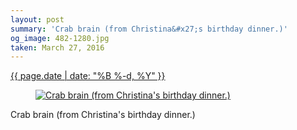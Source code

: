 ```yaml
---
layout: post
summary: 'Crab brain (from Christina&#x27;s birthday dinner.)'
og_image: 482-1280.jpg
taken: March 27, 2016
---
```


<div class="post">
 <time>
  <a href="/482">
   {{ page.date | date: "%B %-d, %Y" }}
  </a>
 </time>
 <a href="/482">
  <figure data-taken="3/27/2016">
   <img alt="Crab brain (from Christina's birthday dinner.)" sizes="(min-width: 700px) 50vw, calc(100vw - 2rem)" src="{{ site.assets_url }}/482-640.jpg" srcset="{{ site.assets_url }}/482-1280.jpg 1280w, {{ site.assets_url }}/482-960.jpg 960w, {{ site.assets_url }}/482-640.jpg 640w, {{ site.assets_url }}/482-320.jpg 320w"/>
  </figure>
 </a>
 <span>
  Crab brain (from Christina's birthday dinner.)
 </span>
</div>
